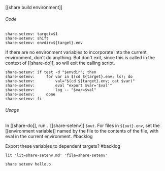 [[share build environment]]

###### Code

	share-setenv: target=$1
	share-setenv: shift
	share-setenv: envdir=${target}.env

If there are no environment variables to incorporate into the current environment, don't do anything.  But don't exit, since this is called in the context of [[share-do]], so will exit the calling script.

	share-setenv: if test -d "$envdir"; then
	share-setenv:     for var in $(cd ${target}.env; ls); do
	share-setenv:         val="$(cd ${target}.env; cat $var)"
	share-setenv:         eval "export $var='$val'"
	share-setenv:         log -- "$var=$val"
	share-setenv:     done
	share-setenv: fi

###### Usage

In [[share-do]], run `.` [[share-setenv]] `$out`.  For files in `${out}.env`, set the [[environment variable]] named by the file to the contents of the file, with eval in the current environment.  #backlog

Export these variables to dependent targets?  #backlog 

	lit 'lit=share-setenv.md' 'file=share-setenv'
	
	share setenv hello.o
